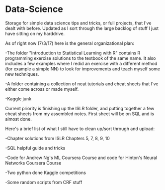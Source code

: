 # Data-Science

Storage for simple data science tips and tricks, or full projects, that I've dealt with before.  Updated as I sort through the large backlog of stuff I just have sitting on my harddrive.

As of right now (7/3/17) here is the general organizational plan:

-The folder "Introduction to Statistical Learning with R" contains R programming exercise solutions to the textbook of the same name.  It also
includes a few examples where I redid an exercise with a different method (for example a simple NN) to look for improvements and teach myself
some new techniques.

-A folder containing a collection of neat tutorials and cheat sheets that I've either come across or made myself.

-Kaggle junk

Current priority is finishing up the ISLR folder, and putting together a few cheat sheets from my assembled notes.  First sheet will be on 
SQL and is almost done.

Here's a brief list of what I still have to clean up/sort through and upload:

-Chapter solutions from ISLR Chapters 5, 7, 8, 9, 10

-SQL helpful guide and tricks

-Code for Andrew Ng's ML Coursera Course and code for Hinton's Neural Networks Coursera Course

-Two python done Kaggle competitions

-Some random scripts from CRF stuff
